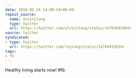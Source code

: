 ```yaml
---
date: 2010-05-26 14:00:59+00:00
repost_source:
  name: alvinjtang
  type: twitter
  url: https://twitter.com/alvinjtang/status/14763602964/
source: twitter
syndicated:
- type: twitter
  url: https://twitter.com/roytang/status/14764913639/
tags:
- fb
---
```


Healthy living starts now! #fb